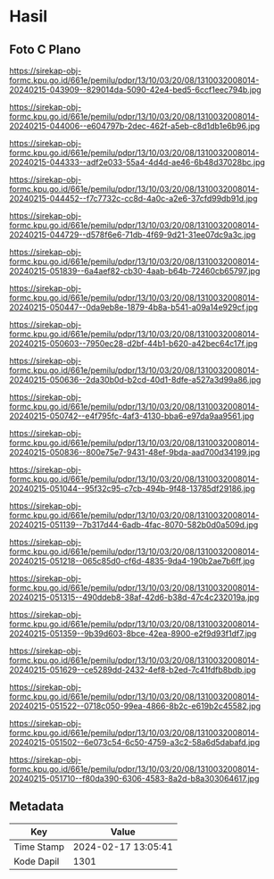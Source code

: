 # Hasil

## Foto C Plano

https://sirekap-obj-formc.kpu.go.id/661e/pemilu/pdpr/13/10/03/20/08/1310032008014-20240215-043909--829014da-5090-42e4-bed5-6ccf1eec794b.jpg

https://sirekap-obj-formc.kpu.go.id/661e/pemilu/pdpr/13/10/03/20/08/1310032008014-20240215-044006--e604797b-2dec-462f-a5eb-c8d1db1e6b96.jpg

https://sirekap-obj-formc.kpu.go.id/661e/pemilu/pdpr/13/10/03/20/08/1310032008014-20240215-044333--adf2e033-55a4-4d4d-ae46-6b48d37028bc.jpg

https://sirekap-obj-formc.kpu.go.id/661e/pemilu/pdpr/13/10/03/20/08/1310032008014-20240215-044452--f7c7732c-cc8d-4a0c-a2e6-37cfd99db91d.jpg

https://sirekap-obj-formc.kpu.go.id/661e/pemilu/pdpr/13/10/03/20/08/1310032008014-20240215-044729--d578f6e6-71db-4f69-9d21-31ee07dc9a3c.jpg

https://sirekap-obj-formc.kpu.go.id/661e/pemilu/pdpr/13/10/03/20/08/1310032008014-20240215-051839--6a4aef82-cb30-4aab-b64b-72460cb65797.jpg

https://sirekap-obj-formc.kpu.go.id/661e/pemilu/pdpr/13/10/03/20/08/1310032008014-20240215-050447--0da9eb8e-1879-4b8a-b541-a09a14e929cf.jpg

https://sirekap-obj-formc.kpu.go.id/661e/pemilu/pdpr/13/10/03/20/08/1310032008014-20240215-050603--7950ec28-d2bf-44b1-b620-a42bec64c17f.jpg

https://sirekap-obj-formc.kpu.go.id/661e/pemilu/pdpr/13/10/03/20/08/1310032008014-20240215-050636--2da30b0d-b2cd-40d1-8dfe-a527a3d99a86.jpg

https://sirekap-obj-formc.kpu.go.id/661e/pemilu/pdpr/13/10/03/20/08/1310032008014-20240215-050742--e4f795fc-4af3-4130-bba6-e97da9aa9561.jpg

https://sirekap-obj-formc.kpu.go.id/661e/pemilu/pdpr/13/10/03/20/08/1310032008014-20240215-050836--800e75e7-9431-48ef-9bda-aad700d34199.jpg

https://sirekap-obj-formc.kpu.go.id/661e/pemilu/pdpr/13/10/03/20/08/1310032008014-20240215-051044--95f32c95-c7cb-494b-9f48-13785df29186.jpg

https://sirekap-obj-formc.kpu.go.id/661e/pemilu/pdpr/13/10/03/20/08/1310032008014-20240215-051139--7b317d44-6adb-4fac-8070-582b0d0a509d.jpg

https://sirekap-obj-formc.kpu.go.id/661e/pemilu/pdpr/13/10/03/20/08/1310032008014-20240215-051218--065c85d0-cf6d-4835-9da4-190b2ae7b6ff.jpg

https://sirekap-obj-formc.kpu.go.id/661e/pemilu/pdpr/13/10/03/20/08/1310032008014-20240215-051315--490ddeb8-38af-42d6-b38d-47c4c232019a.jpg

https://sirekap-obj-formc.kpu.go.id/661e/pemilu/pdpr/13/10/03/20/08/1310032008014-20240215-051359--9b39d603-8bce-42ea-8900-e2f9d93f1df7.jpg

https://sirekap-obj-formc.kpu.go.id/661e/pemilu/pdpr/13/10/03/20/08/1310032008014-20240215-051629--ce5289dd-2432-4ef8-b2ed-7c41fdfb8bdb.jpg

https://sirekap-obj-formc.kpu.go.id/661e/pemilu/pdpr/13/10/03/20/08/1310032008014-20240215-051522--0718c050-99ea-4866-8b2c-e619b2c45582.jpg

https://sirekap-obj-formc.kpu.go.id/661e/pemilu/pdpr/13/10/03/20/08/1310032008014-20240215-051502--6e073c54-6c50-4759-a3c2-58a6d5dabafd.jpg

https://sirekap-obj-formc.kpu.go.id/661e/pemilu/pdpr/13/10/03/20/08/1310032008014-20240215-051710--f80da390-6306-4583-8a2d-b8a303064617.jpg


## Metadata

| Key        | Value               |
| ---------- | ------------------- |
| Time Stamp | 2024-02-17 13:05:41 |
| Kode Dapil | 1301                |



